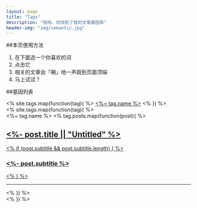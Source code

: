 ```yaml
---
layout: page
title: "Tags"
description: "哈哈，你找到了我的文章基因库"  
header-img: "img/semantic.jpg"  
---
```


##本页使用方法

1. 在下面选一个你喜欢的词
2. 点击它
3. 相关的文章会「唰」地一声跳到页面顶端
4. 马上试试？

##基因列表


<!-- Main Content -->
<div class="container">
    <div class="row">
        <div class="col-lg-8 col-lg-offset-2 col-md-10 col-md-offset-1">
            <!-- 标签云 -->
            <div id='tag_cloud' class="tags">
                <% site.tags.map(function(tag){  %>
                    <a href="#<%= tag.name %>" title="<%= tag.name %>" rel="<%= tag.length %>"><%= tag.name %></a>
                <% }) %>
            </div>
            <!-- 标签列表 -->
            <% site.tags.map(function(tag){  %>
            <div class="one-tag-list">
                <span class="fa fa-tag listing-seperator" id="<%= tag.name %>">
                    <span class="tag-text"><%= tag.name %></span>
                </span>
                <% tag.posts.map(function(post){  %>
                  <!-- <li class="listing-item">
                  <time datetime="{{ post.date | date:"%Y-%m-%d" }}">{{ post.date | date:"%Y-%m-%d" }}</time>
                  <a href="{{ post.url }}" title="{{ post.title }}">{{ post.title }}</a>
                  </li> -->
                 <div class="post-preview">
                     <a href="<%- config.root %><%- post.path %>">
                        <h2 class="post-title">
                            <%- post.title || "Untitled" %>
                        </h2>
                        <% if (post.subtitle && post.subtitle.length) { %>
                            <h3 class="post-subtitle">
                                <%- post.subtitle %>
                            </h3>
                        <% } %>
                    </a>
                    <!-- <p class="post-meta">{{ post.date | date:"%Y-%m-%d" }}</p> -->
                </div>
                <hr>
                <% }) %>
            </div>
            <% }) %>
        </div>
    </div>
</div>
